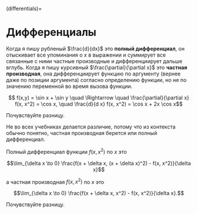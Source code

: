 (differentials)=
# Дифференциалы

Когда я пишу рубленый $\frac{d}{dx}$ это **полный дифференциал**, он отыскивает все упоминания о $x$ в выражении и суммирует все связанные с ними частные производные и дифференциирует дальше вглубь. Когда я пишу курсивный $\frac{\partial}{\partial x}$ это **частная производная**, она дифференциирует функцию по аргументу (вернее даже по позиции аргумента) согласно определению функции, но не по значению переменной во время вызова функции.

$$ f(x,y) = \sin x + \sin y \quad \Rightarrow \quad \frac{\partial}{\partial x} f(x, x^2) = \cos x, \quad \frac{d}{d x} f(x, x^2) = \cos x + 2x \cos x$$

Почувствуйте разницу.

Не во всех учебниках делается различие, потому что из контекста обычно понятно, частная производная берется или полный дифференциал. 

<!-- Елси бы это был курс по программированию, я бы сказал:

:::{code} ipython3
def f(x, y):
	return np.sin(x) + np.sin(y)
::: -->

Полный дифференциал функции $f(x, x^2)$ по $x$ это 

$$\lim_{\delta x \to 0} \frac{f(x + \delta x, (x + \delta x)^2) - f(x, x^2)}{\delta x}$$

a частная производная $f(x, x^2)$ по $x$ это 

$$\lim_{\delta x \to 0} \frac{f(x + \delta x, x^2) - f(x, x^2)}{\delta x}.$$

Почувствуйте разницу.